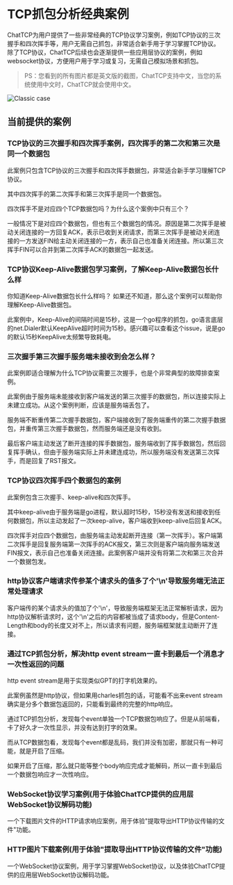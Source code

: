 # TCP抓包分析经典案例

ChatTCP为用户提供了一些非常经典的TCP协议学习案例，例如TCP协议的三次握手和四次挥手等，用户无需自己抓包，非常适合新手用于学习掌握TCP协议。
除了TCP协议，ChatTCP后续也会逐渐提供一些应用层协议的案例，例如websocket协议，方便用户用于学习或复习，无需自己模拟场景和抓包。

> PS：您看到的所有图片都是英文版的截图，ChatTCP支持中文，当您的系统使用中文时，ChatTCP就会使用中文。

![Classic case](/images/classic-case/classic-cases.webp)

## 当前提供的案例

### TCP协议的三次握手和四次挥手案例，四次挥手的第二次和第三次是同一个数据包

此案例只包含TCP协议的三次握手和四次挥手数据包，非常适合新手学习理解TCP协议。

其中四次挥手的第二次挥手和第三次挥手是同一个数据包。

四次挥手不是对应四个TCP数据包吗？为什么这个案例中只有三个？

一般情况下是对应四个数据包，但也有三个数据包的情况。原因是第二次挥手是被动关闭连接的一方回复ACK，表示已收到关闭请求，而第三次挥手是被动关闭连接的一方发送FIN给主动关闭连接的一方，表示自己也准备关闭连接。所以第三次挥手FIN可以合并到第二次挥手ACK的数据包一起发送。

### TCP协议Keep-Alive数据包学习案例，了解Keep-Alive数据包长什么样

你知道Keep-Alive数据包长什么样吗？ 如果还不知道，那么这个案例可以帮助你理解Keep-Alive数据包。

此案例中，Keep-Alive的间隔时间是15秒，这是一个go程序的抓包，go语言底层的net.Dialer默认KeepAlive超时时间为15秒。感兴趣可以查看这个issue，说是go的默认15秒KeepAlive太频繁导致耗电。

### 三次握手第三次握手服务端未接收到会怎么样？

此案例即适合理解为什么TCP协议需要三次握手，也是个非常典型的故障排查案例。

此案例由于服务端未能接收到客户端发送的第三次握手的数据包，所以连接实际上未建立成功。从这个案例判断，应该是服务端丢包了。

服务端不断重传第二次握手数据包，客户端接收到了服务端重传的第二次握手数据包，并重传第三次握手数据包，然而服务端还是没有收到。

最后客户端主动发送了断开连接的挥手数据包，服务端收到了挥手数据包，然后回复挥手确认，但由于服务端实际上并未建连成功，所以服务端没有发送第三次挥手，而是回复了RST报文。

### TCP协议四次挥手四个数据包的案例

此案例包含三次握手、keep-alive和四次挥手。

其中keep-alive由于服务端是go进程，默认超时15秒，15秒没有发送和接收到任何数据包，所以主动发起了一次keep-alive，客户端收到keep-alive后回复ACK。

四次挥手对应四个数据包，由服务端主动发起断开连接（第一次挥手）。客户端第二次挥手是回复服务端第一次挥手的ACK报文，第三次则是客户端向服务端发送FIN报文，表示自己也准备关闭连接。此案例客户端并没有将第二次和第三次合并一个数据包发。

### http协议客户端请求传参某个请求头的值多了个'\n'导致服务端无法正常处理请求

客户端传的某个请求头的值加了个'\n'，导致服务端框架无法正常解析请求，因为http协议解析请求时，这个'\n'之后的内容都被当成了请求body，但是Content-Length和body的长度又对不上，所以请求有问题，服务端框架就主动断开了连接。

### 通过TCP抓包分析，解决http event stream一直卡到最后一个消息才一次性返回的问题

http event stream是用于实现类似GPT的打字机效果的。

此案例虽然是http协议，但如果用charles抓包的话，可能看不出来event stream确实是分多个数据包返回的，只能看到最终的完整的http响应。

通过TCP抓包分析，发现每个event单独一个TCP数据包响应了。但是从前端看，卡了好久才一次性显示，并没有达到打字的效果。

而从TCP数据包看，发现每个event都是乱码，我们并没有加密，那就只有一种可能，就是开启了压缩。

如果开启了压缩，那么就只能等整个body响应完成才能解码，所以一直卡到最后一个数据包响应才一次性响应。

### WebSocket协议学习案例(用于体验ChatTCP提供的应用层WebSocket协议解码功能)

一个下载图片文件的HTTP请求响应案例，用于体验"提取导出HTTP协议传输的文件"功能。

### HTTP图片下载案例(用于体验"提取导出HTTP协议传输的文件"功能)

一个WebSocket协议案例，用于学习掌握WebSocket协议，以及体验ChatTCP提供的应用层WebSocket协议解码功能。
